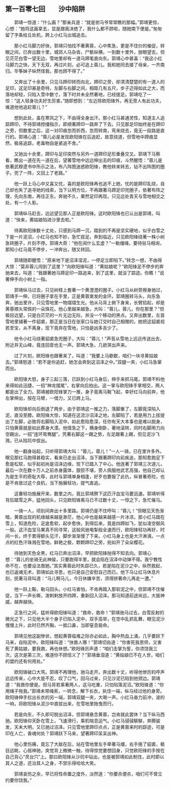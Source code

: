 ## 第一百零七回　　沙中陷阱

　　郭靖一惊道：“什么画？”那亲兵道：“就是驸马爷常常瞧的那幅。”郭靖更惊，心想：“她将这画拿去，显是跟我决绝了，我什么都不顾啦，随她南下便是。”匆匆留了字条给丘处机，跨上小红马出城追去。

　　那小红马脚力好快，郭靖只怕找不著黄蓉，心中焦急，更是不住价的催促，转眼之间，已奔出数十里，城郊人马杂沓，尸骸纵横，一到数十里外，放眼望去，但见茫茫白雪一望无边，雪地里却有一道马蹄笔直向东。郭靖心中甚喜：“我这小红马脚力之快，天下无双，再过片刻，必可追上蓉儿。我和她同去接了母亲，一齐南归。华筝妹子纵然怪我，那也顾不得了。”

　　又奔出了十余里，只见马蹄印转而向北，蹄印之旁，却清清楚楚的有一道人的足印，这足印甚是奇特，左脚与右脚之间，相距几有五尺，步子迈得如此之大，而落地却轻，只陷入雪中数寸，落下时并未全然著地，已经提足。郭靖吃了一惊：“这人轻身功夫好生厉害。”随即想到：“左近除欧阳锋外，再无旁人有此功夫，难道他他追赶蓉儿？”

　　想到此处，虽在寒风之下，不由得全身出汗。那小红马甚通灵性，知道主人追踪蹄印，不待郭靖控缰指示，即顺著蹄印一路奔了下去。只见那足印始终是在蹄印之旁，但数里之后，这一对印痕忽而折西，忽而转南，弯来绕去，竟无一段路是直行的。郭靖心道：“蓉儿必是发现欧阳锋在后追赶，故意绕道，但雪地中蹄痕显然，极易追踪，老毒物自是紧追不舍。”

　　又驰出十余里，蹄印与足印突然与另外一道蹄印足形重叠交叉。郭靖下马察看，瞧出一道在先一道在后，望著雪地中远远伸出去的印痕，斗然醒悟：“蓉儿是依著武穆遗书中所示之法，布八阵图迷惑欧阳锋，教他转来转去，钻不出阵图的圈子。兜了一阵，又回上了老路。”

　　他一跃上马心中又喜又忧，喜的是欧阳锋再也追不上她，忧的是蹄印乱绕，自己却也失了追寻她的线索，当下认明方位，不再跟著马蹄足印兜圈子，依著布阵之理，先向东南，再往正东。奔驰不久，果然足印再现，只见远处青天与雪地相交之处，有一个人影。

　　郭靖纵马赶去，远远望见那人正是欧阳锋。这时欧阳锋也已认出是郭靖，叫道：“快来，黄姑娘陷进沙里去啦。”

　　待离欧阳锋数十丈处，只感到马蹄一沉，踏到的不再是坚实硬地，似乎白雪之下是一片泥沼，小红马也知不妙，急忙拔足。奔到临近，只见欧阳锋绕著一株小树急转圈子，片刻不停。郭靖大奇：“他在闹什么玄虚？”一勒缰绳，要待驻马相询，那知小红马竟不停步，一冲奔出，随又转回。

　　郭靖随即醒悟：“原来地下是沼泽湿泥，一停足立即陷下。”转念一想，不由得大惊：“莫非蓉儿闯到了这里？”向欧阳锋叫道：“黄姑娘呢？”欧阳锋足不停步的奔驰来去，叫道：“我跟著她马蹄足印一路追来，到了这里，就没了踪迹。你瞧！”说著伸手向小树上一指。

　　郭靖纵马过去，只见树枝上套著一个黄澄澄的圈子。小红马从树旁擦身驰过，郭靖手一伸，已将圈子拿在手里，正是黄蓉束发的金环。郭靖圈转马头，向东急奔，驰出里许，只见雪地里一物熠熠生光。他从马背上俯下身来，长臂拾起，却是黄蓉襟头常佩的一朵珠花。他心里越来越急，大叫：“蓉儿，蓉儿，你在那里？”但极目远望，只是白茫茫的一片无边无际，并没一个移动的黑点。又奔出数里，左首雪地里铺著一件貂裘，那正是当日在张家口与她订交时自己相赠的，她把这貂裘视若至宝，从不离身，现下竟弃在雪地，只怕是凶多吉少了。

　　他令小红马绕著貂裘急兜圈子，大叫：“蓉儿！”声音从雪地上远远传送出去，附近并无山峰，竟连回音也无一声。郭靖大急，几欲哭出声来。

　　过了片刻，欧阳锋也跟著来了，叫道：“我要上马歇歇，咱们一块寻黄姑娘去。”郭靖怒道：“若不是你追赶，她怎会奔到这沼泽之中。”双腿一夹，小红马急窜而出。

　　欧阳锋大怒，身子三起三落，已跃到小红马身后，伸手来抓马尾。郭靖不料他来得如此迅捷，一招“神龙摆尾”，右掌向后拍出。这一掌与欧阳锋手掌相交，两人都是出了全力。郭靖被欧阳锋掌力一推，身子竟离马鞍飞起，幸好红马向前奔，他左掌伸出，按在马臂，一借力，又已跨上马。

　　欧阳锋却向后倒退了两步，由于郭靖这一推之力，落脚重了，左脚竟深陷入泥，直没至膝。欧阳锋大惊，知道在这流沙沼泽之地，左脚陷了，若是用力上拔提出了左脚，必致将右脚陷入泥中，如此愈陷愈深，任你有天大本事也是难以脱身，只怕黄蓉就是如此葬身大漠。他情急之下，横身倒卧，著地滚转，同时右脚用力向空踢出，一招“连环鸳鸯腿”，凭著右脚这一踢之势，左足跟著上踢，但见泥沙飞溅，已从陷坑中拔出。

　　他一翻身站起，只听得郭靖大叫：“蓉儿，蓉儿！”一人一骑，已在里许多外。眼见那红马跑得甚稳实，看来已走出沼泽，当下跟著蹄印向前疾追，那知愈跑足下愈是松软，似乎起初尚是沼泽边缘，现下已踏入了中心。他连著了郭靖三次道儿，最后一次在数十万人之前赤身露体，狠狈不堪，旁人佩服他武艺高强，他自己却认为是生平的奇耻大辱，此时与郭靖单身相逢，好歹也要报了此仇，纵冒著奇险，也是不肯放过这个良机，当下施展轻功，提气直追。

　　这番轻功施展开来，数里之内，竟比郭靖胯下这匹汗血宝马要迅速。郭靖听得背后踏雪之声，猛地回头，只见欧阳锋离马已不过数十丈，一惊之下，急忙催马。

　　一骑一人，顷刻间奔出十多里路。郭靖仍是不住呼叫：“蓉儿！”但眼见天色渐暗，黄蓉出现的机缘越来越是渺茫，他心中也是越来越感一片冰凉。那小红马踏在雪上，知道危险，足底愈软，起步愈快，到得后来，竟是四蹄如飞，犹似凌空御风一般。这汗血宝马果真不同寻常，这般风驰电掣般全速而行，欧阳锋轻功再好，时间一长，终于累得额头见汗，脚步渐渐慢了下来。小红马身上也是大汗淋漓，一点点的红色汗珠溅在雪地，鲜艳之极，颗颗蹄印之旁，宛如开了朵朵樱花。

　　待驰到天色全黑，红马已奔出沼泽，早把欧阳锋抛得不知去向。郭靖心想：“蓉儿的坐骑无此神骏，只要跑得半里，就会陷在沼泽中动弹不得。我宁教性命不在，也要设法救她。”其实黄蓉此时失踪已久，若是陷在泥沙之中，纵然救起，也已返魂无术，郭靖如此寻思，也只是自己安慰自己而已。他下马让红马休息片刻，抚著马背叫道：“马儿啊马儿，今日休嫌辛苦，须得拼著命儿再走一遭。”

　　他一跃上鞍，勒马回头。小红马害怕，不肯再踏入那软泥之中，但郭靖不住催促，当下一声长嘶，泼剌剌放开四蹄，重新回入沼泽。那马知道前途尚远，大振神威，越奔越快。

　　正急行之间，猛听得欧阳锋叫道：“救命，救命！”郭靖驰马过去，白雪反射的微光之下，只见他大半个身子已陷入泥中，双手高举，在空中乱抓乱舞，眼见泥沙慢慢上升，此时已然齐胸，一抵口鼻，当即窒息毙命。

　　郭靖见他这副惨状，想起黄蓉临难之际亦必如此，胸中热血上涌，几乎要跃下马来，自陷泥中。欧阳锋叫道：“快救人哪！”郭靖切齿道：“你害死我恩师，又害死了黄姑娘，要我救，再也休想。”欧阳锋厉声道：“咱们击掌为誓，你须饶我三次，这次是第三次，难道你不顾信义了？”郭靖垂泪道：“黄姑娘已不在人世，咱们的盟约还有何用处。”

　　欧阳锋破口大骂。郭靖不再理他，驰马走开。奔出数十丈，听得他惨厉的呼声远远传来，心中大是不忍，叹了口气，回马过来，只见沙泥已陷到他颈边。郭靖道：“我救你便是。但马背若乘著两人，这马吃重，只怕陷落泥沼。”欧阳锋道：“你用绳子拖我。”郭靖未带绳索，一转念，解下长衣，执住一端，纵马经过他的身旁。欧阳锋伸手拉出长衣的另一端，郭靖双腿一夹，大喝一声。小红马奋力前冲，波的一响，将欧阳锋从泥沙中直拔出来，在雪地里拖曳而行。

　　若是向东，不久即可脱出沼泽，但郭靖悬念黄蓉，岂肯就此罢休？当下纵马西驰。欧阳锋仰天卧在雪上，飞速滑行，乘机喘息运气。小红马骎骎騑騑，奔腾骏发，天未大明，又已驰过沼泽。只见雪地里蹄印点点，正是黄蓉来时的踪迹，可是印在人亡，香魂何处？郭靖跃下马来，望著蹄印呆呆出神。

　　他心里伤痛，竟忘了大敌在后，站在雪地里左手牵著马缰，右手挽了貂裘，极目远眺，心摇神驰，突觉背上微微一触，待得惊觉要想回身，只觉欧阳锋的手按在自己背心“灵台穴”上。那曰欧阳锋从沙坑中钻出，也是被郭靖如此制住，此时即以其人之道，还治其人之身，不禁乐得哈哈大笑。

　　郭靖哀伤之余，早已将性命置之度外，淡然道：“你要杀便杀，咱们可不曾立约要你饶我。”